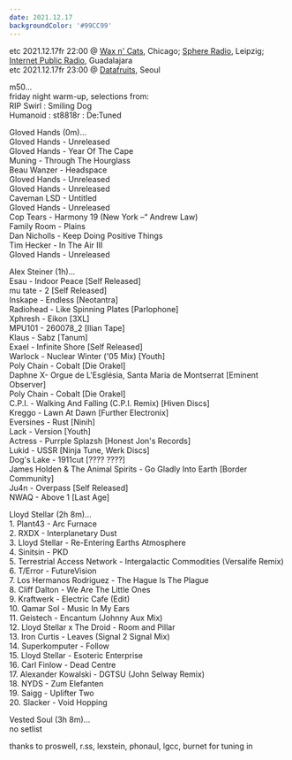 ```yaml
---
date: 2021.12.17
backgroundColor: '#99CC99'
---
```


etc 2021.12.17fr 22:00 @ [Wax n' Cats](http://www.twitch.tv/waxncats), Chicago; [Sphere Radio](http://www.sphere-radio.net/), Leipzig; [Internet Public Radio](http://www.internetpublicradio.live/), Guadalajara  
etc 2021.12.17fr 23:00 @ [Datafruits](http://www.datafruits.fm/), Seoul  

m50...  
friday night warm-up, selections from:  
RIP Swirl : Smiling Dog  
Humanoid : st8818r : De:Tuned  

Gloved Hands (0m)...  
Gloved Hands - Unreleased  
Gloved Hands - Year Of The Cape  
Muning - Through The Hourglass  
Beau Wanzer - Headspace  
Gloved Hands - Unreleased  
Gloved Hands - Unreleased  
Caveman LSD - Untitled  
Gloved Hands - Unreleased  
Cop Tears - Harmony 19 (New York –“ Andrew Law)  
Family Room - Plains  
Dan Nicholls - Keep Doing Positive Things  
Tim Hecker - In The Air III  
Gloved Hands - Unreleased  

Alex Steiner (1h)...  
Esau - Indoor Peace \[Self Released\]  
mu tate - 2 \[Self Released\]  
Inskape - Endless \[Neotantra\]  
Radiohead - Like Spinning Plates \[Parlophone\]  
Xphresh - Eikon \[3XL\]  
MPU101 - 260078\_2 \[Ilian Tape\]  
Klaus - Sabz \[Tanum\]  
Exael - Infinite Shore \[Self Released\]  
Warlock - Nuclear Winter ('05 Mix) \[Youth\]  
Poly Chain - Cobalt \[Die Orakel\]  
Daphne X- Orgue de L'Església, Santa Maria de Montserrat \[Eminent Observer\]  
Poly Chain - Cobalt \[Die Orakel\]  
C.P.I. - Walking And Falling (C.P.I. Remix) \[Hiven Discs\]  
Kreggo - Lawn At Dawn \[Further Electronix\]  
Eversines - Rust \[Ninih\]  
Lack - Version \[Youth\]  
Actress - Purrple Splazsh \[Honest Jon's Records\]  
Lukid - USSR \[Ninja Tune, Werk Discs\]  
Dog's Lake - 1911cut \[???? ????\]  
James Holden & The Animal Spirits - Go Gladly Into Earth \[Border Community\]  
Ju4n - Overpass \[Self Released\]  
NWAQ - Above 1 \[Last Age\]  

Lloyd Stellar (2h 8m)...  
1\. Plant43 - Arc Furnace  
2\. RXDX - Interplanetary Dust  
3\. Lloyd Stellar - Re-Entering Earths Atmosphere  
4\. Sinitsin - PKD  
5\. Terrestrial Access Network - Intergalactic Commodities (Versalife Remix)  
6\. T/Error - FutureVision  
7\. Los Hermanos Rodriguez - The Hague Is The Plague  
8\. Cliff Dalton - We Are The Little Ones  
9\. Kraftwerk - Electric Cafe (Edit)  
10\. Qamar Sol - Music In My Ears  
11\. Geistech - Encantum (Johnny Aux Mix)  
12\. Lloyd Stellar x The Droid - Room and Pillar  
13\. Iron Curtis - Leaves (Signal 2 Signal Mix)  
14\. Superkomputer - Follow  
15\. Lloyd Stellar - Esoteric Enterprise  
16\. Carl Finlow - Dead Centre  
17\. Alexander Kowalski - DGTSU (John Selway Remix)  
18\. NYDS - Zum Elefanten  
19\. Saigg - Uplifter Two  
20\. Slacker - Void Hopping  

Vested Soul (3h 8m)...  
no setlist  

thanks to proswell, r.ss, lexstein, phonaul, lgcc, burnet for tuning in